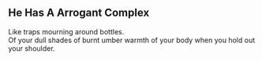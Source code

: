 He Has A Arrogant Complex
-------------------------
Like traps mourning around bottles.  
Of your dull shades of burnt umber warmth of your body when you hold out your shoulder.  
